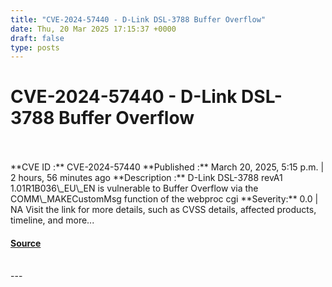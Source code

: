 ```yaml
---
title: "CVE-2024-57440 - D-Link DSL-3788 Buffer Overflow"
date: Thu, 20 Mar 2025 17:15:37 +0000
draft: false
type: posts
---
```

# CVE-2024-57440 - D-Link DSL-3788 Buffer Overflow

<br/>

<br/>
**CVE ID :** CVE-2024-57440  
**Published :** March 20, 2025, 5:15 p.m. | 2 hours, 56 minutes ago  
**Description :** D-Link DSL-3788 revA1 1.01R1B036\_EU\_EN is vulnerable to Buffer Overflow via the COMM\_MAKECustomMsg function of the webproc cgi  
**Severity:** 0.0 | NA  
Visit the link for more details, such as CVSS details, affected products, timeline, and more...

#### [Source](https://cvefeed.io/vuln/detail/CVE-2024-57440)

<br/>
---
